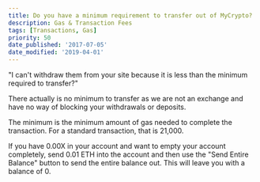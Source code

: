```yaml
---
title: Do you have a minimum requirement to transfer out of MyCrypto?
description: Gas & Transaction Fees
tags: [Transactions, Gas]
priority: 50
date_published: '2017-07-05'
date_modified: '2019-04-01'
---
```


"I can't withdraw them from your site because it is less than the minimum required to transfer?"

There actually is no minimum to transfer as we are not an exchange and have no way of blocking your withdrawals or deposits.

The minimum is the minimum amount of gas needed to complete the transaction. For a standard transaction, that is 21,000.

If you have 0.00X in your account and want to empty your account completely, send 0.01 ETH into the account and then use the "Send Entire Balance" button to send the entire balance out. This will leave you with a balance of 0.
